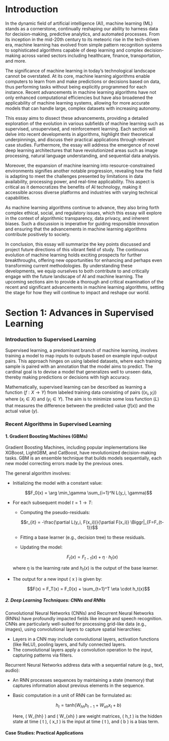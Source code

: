# Introduction

In the dynamic field of artificial intelligence (AI), machine learning (ML) stands as a cornerstone, continually reshaping our ability to harness data for decision-making, predictive analytics, and automated processes. From its inception in the mid-20th century to its meteoric rise in the tech-driven era, machine learning has evolved from simple pattern recognition systems to sophisticated algorithms capable of deep learning and complex decision-making across varied sectors including healthcare, finance, transportation, and more.

The significance of machine learning in today’s technological landscape cannot be overstated. At its core, machine learning algorithms enable computers to learn from and make predictions or decisions based on data, thus performing tasks without being explicitly programmed for each instance. Recent advancements in machine learning algorithms have not only enhanced computational efficiencies but have also broadened the applicability of machine learning systems, allowing for more accurate models that can handle large, complex datasets with increasing autonomy.

This essay aims to dissect these advancements, providing a detailed exploration of the evolution in various subfields of machine learning such as supervised, unsupervised, and reinforcement learning. Each section will delve into recent developments in algorithms, highlight their theoretical underpinnings, and discuss their practical applications through relevant case studies. Furthermore, the essay will address the emergence of novel deep learning architectures that have revolutionized areas such as image processing, natural language understanding, and sequential data analysis.

Moreover, the expansion of machine learning into resource-constrained environments signifies another notable progression, revealing how the field is adapting to meet the challenges presented by limitations in data availability, processing power, and real-time applicability. This aspect is critical as it democratizes the benefits of AI technology, making it accessible across diverse platforms and industries with varying technical capabilities.

As machine learning algorithms continue to advance, they also bring forth complex ethical, social, and regulatory issues, which this essay will explore in the context of algorithmic transparency, data privacy, and inherent biases. Such a discussion is imperative for guiding responsible innovation and ensuring that the advancements in machine learning algorithms contribute positively to society.

In conclusion, this essay will summarize the key points discussed and project future directions of this vibrant field of study. The continuous evolution of machine learning holds exciting prospects for further breakthroughs, offering new opportunities for enhancing and perhaps even transforming current methodologies. By understanding these developments, we equip ourselves to both contribute to and critically engage with the future landscape of AI and machine learning. The upcoming sections aim to provide a thorough and critical examination of the recent and significant advancements in machine learning algorithms, setting the stage for how they will continue to impact and reshape our world.

# Section 1: Advances in Supervised Learning

### Introduction to Supervised Learning

Supervised learning, a predominant branch of machine learning, involves training a model to map inputs to outputs based on example input-output pairs. This approach hinges on using labeled datasets, where each training sample is paired with an annotation that the model aims to predict. The cardinal goal is to devise a model that generalizes well to unseen data, thereby making predictions or decisions with high accuracy.

Mathematically, supervised learning can be described as learning a function $( f: X \rightarrow Y )$ from labeled training data consisting of pairs $((x_i, y_i))$ where $(x_i \in X)$ and $(y_i \in Y)$. The aim is to minimize some loss function $( L )$ that measures the difference between the predicted value $( f(x) )$ and the actual value $( y )$.

### Recent Algorithms in Supervised Learning

#### 1. Gradient Boosting Machines (GBMs)

Gradient Boosting Machines, including popular implementations like XGBoost, LightGBM, and CatBoost, have revolutionized decision-making tasks. GBM is an ensemble technique that builds models sequentially, each new model correcting errors made by the previous ones.

The general algorithm involves:
- Initializing the model with a constant value:
  
  $$F_0(x) = \arg \min_\gamma \sum_{i=1}^N L(y_i, \gamma)$$

- For each subsequent model $t = 1 \to T$:
  - Computing the pseudo-residuals:

    $$r_{it} = -\frac{\partial L(y_i, F(x_i))}{\partial F(x_i)} \Biggr|_{F=F_{t-1}}$$
  
  - Fitting a base learner (e.g., decision tree) to these residuals.
  - Updating the model:
    
    $$F_t(x) = F_{t-1}(x) + \eta \cdot h_t(x)$$
  
  where $\eta$ is the learning rate and $h_t(x)$ is the output of the base learner.
  
- The output for a new input \( x \) is given by:

  $$F(x) = F_T(x) = F_0(x) + \sum_{t=1}^T \eta \cdot h_t(x)$$


##### 2. Deep Learning Techniques: CNNs and RNNs

Convolutional Neural Networks (CNNs) and Recurrent Neural Networks (RNNs) have profoundly impacted fields like image and speech recognition. CNNs are particularly well-suited for processing grid-like data (e.g., images), using convolutional layers to capture spatial hierarchies:
- Layers in a CNN may include convolutional layers, activation functions (like ReLU), pooling layers, and fully connected layers.
- The convolutional layers apply a convolution operation to the input, capturing patterns via filters.

Recurrent Neural Networks address data with a sequential nature (e.g., text, audio):
- An RNN processes sequences by maintaining a state (memory) that captures information about previous elements in the sequence.
- Basic computation in a unit of RNN can be formulated as:
  
  $$h_t = \text{tanh}(W_{hh} h_{t-1} + W_{xh} x_t + b)$$
  
  Here, \( W_{hh} \) and \( W_{xh} \) are weight matrices, \( h_t \) is the hidden state at time \( t \), \( x_t \) is the input at time \( t \), and \( b \) is a bias term.

#### Case Studies: Practical Applications
